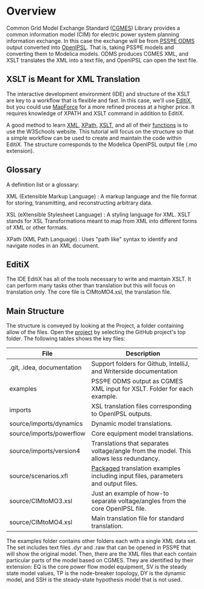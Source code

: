 # Overview

Common Grid Model Exchange Standard ([CGMES](https://www.entsoe.eu/data/cim/cim-for-grid-models-exchange/)) Library provides a common information model (CIM) for electric power system planning information exchange. In this case the exchange will be from [PSS®E ODMS](https://www.siemens.com/global/en/products/energy/grid-software/planning/pss-software/pss-odms.html) output converted into [OpenIPSL](https://github.com/OpenIPSL/OpenIPSL). That is, taking PSS®E models and converting them to Modelica models. ODMS produces CGMES XML, and XSLT translates the XML into a text file, and OpenIPSL can open the text file.
## XSLT is Meant for XML Translation

The interactive development environment (IDE) and structure of the XSLT are key to a workflow that is flexible and fast. In this case, we'll use [EditiX](https://www.editix.com/), but you could use [MapForce](https://www.altova.com/mapforce) for a more refined process at a higher price. It requires knowledge of XPATH and XSLT command in addition to EditiX.

A good method to learn [XML](https://www.w3schools.com/xml/xml_whatis.asp), [XPath](https://www.w3schools.com/xml/xpath_intro.asp), [XSLT](https://www.w3schools.com/xml/xsl_intro.asp), and all of their [functions](https://www.w3schools.com/xml/xsl_intro.asp) is to use the W3Schools website. This tutorial will focus on the structure so that a simple workflow can be used to create and maintain the code within EditiX. The structure corresponds to the Modelica OpenIPSL output file (.mo extension).
## Glossary

A definition list or a glossary:

XML (Extensible Markup Language)
: A markup language and the file format for storing, transmitting, and reconstructing arbitrary data.

XSL (eXtensible Stylesheet Language)
: A styling language for XML. XSLT stands for XSL Transformations meant to map from XML into different forms of XML or other formats.

XPath (XML Path Language)
: Uses "path like" syntax to identify and navigate nodes in an XML document.

## EditiX
The IDE EditiX has all of the tools necessary to write and maintain XSLT. It can perform many tasks other than translation but this will focus on translation only. The core file is CIMtoMO4.xsl, the translation file.

## Main Structure
The structure is conveyed by looking at the Project, a folder containing allow of the files. Open the [project](https://www.editix.com/doc/manual21/index.html#mozTocId804917) by selecting the GitHub project's top folder. The following tables shows the key files:

| File                       | Description                                                                                                                                     |
|----------------------------|-------------------------------------------------------------------------------------------------------------------------------------------------|
| .git, .idea, documentation | Support folders for Github, IntelliJ, and Writerside documentation                                                                              |
| examples                   | PSS®E ODMS output as CGMES XML input for XSLT. Folder for each example.                                                                         |
| imports                    | XSL translation files corresponding to OpenIPSL outputs.                                                                                        |
| source/imports/dynamics    | Dynamic model translations.                                                                                                                     |
| source/imports/powerflow   | Core equipment model translations.                                                                                                              |
| source/imports/version4    | Translations that separates voltage/angle from the model. This allows less redundancy.                                                          |
| source/scenarios.xfl       | [Packaged](https://www.editix.com/doc/manual21/index.html#xmlscenario) translation examples including input files, parameters and output files. |
| source/CIMtoMO3.xsl        | Just an example of how-to separate voltage/angles from the core OpenIPSL file.                                                                  |
| source/CIMtoMO4.xsl        | Main translation file for standard translation.                                                                                                 |


The examples folder contains other folders each with a single XML data set. The set includes text files .dyr and .raw that can be opened in PSS®E that will show the original model. Then, there are the XML files that each contain particular parts of the model based on CGMES. They are identified by their extension: EQ is the core power flow model equipment, SV is the steady state model values, TP is the node-breaker topology, DY is the dynamic model, and SSH is the steady-state hypothesis model that is not used.